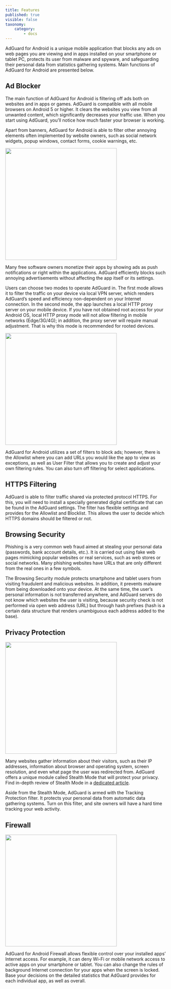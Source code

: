 ```yaml
---
title: Features
published: true
visible: false
taxonomy:
    category:
        - docs
---
```


AdGuard for Android is a unique mobile application that blocks any ads on web pages you are viewing and in apps installed on your smartphone or tablet PC, protects its user from malware and spyware, and safeguarding their personal data from statistics gathering systems. Main functions of AdGuard for Android are presented below.

## Ad Blocker

The main function of AdGuard for Android is filtering off ads both on websites and in apps or games. AdGuard is compatible with all mobile browsers on Android 5 or higher. It clears the websites you view from all unwanted content, which significantly decreases your traffic use. When you start using AdGuard, you’ll notice how much faster your browser is working.

Apart from banners, AdGuard for Android is able to filter other annoying elements often implemented by website owners, such as social network widgets, popup windows, contact forms, cookie warnings, etc.

<img src="https://cdn.adguard.com/public/Adguard/kb/en/Android/home_protection_enable_light_en.jpg" width="350">

Many free software owners monetize their apps by showing ads as push notifications or right within the applications. AdGuard efficiently blocks such annoying advertisements without affecting the app itself or its settings.

Users can choose two modes to operate AdGuard in. The first mode allows it to filter the traffic on your device via local VPN server, which renders AdGuard’s speed and efficiency non-dependent on your Internet connection. In the second mode, the app launches a local HTTP proxy server on your mobile device. If you have not obtained root access for your Android OS, local HTTP proxy mode will not allow filtering in mobile networks (Edge/3G/4G); in addition, the proxy server will require manual adjustment. That is why this mode is recommended for rooted devices.

<img src="https://cdn.adguard.com/public/Adguard/kb/en/Android/filter_groups_en.jpg" width="350">

AdGuard for Android utilizes a set of filters to block ads; however, there is the Allowlist where you can add URLs you would like the app to view as exceptions, as well as User Filter that allows you to create and adjust your own filtering rules. You can also turn off filtering for select applications.

## HTTPS Filtering

AdGuard is able to filter traffic shared via protected protocol HTTPS. For this, you will need to install a specially generated digital certificate that can be found in the AdGuard settings. The filter has flexible settings and provides for the Allowlist and Blocklist. This allows the user to decide which HTTPS domains should be filtered or not.

## Browsing Security

Phishing is a very common web fraud aimed at stealing your personal data (passwords, bank account details, etc.). It is carried out using fake web pages mimicking popular websites or real services, such as web stores or social networks. Many phishing websites have URLs that are only different from the real ones in a few symbols.

The Browsing Security module protects smartphone and tablet users from visiting fraudulent and malicious websites. In addition, it prevents malware from being downloaded onto your device. At the same time, the user’s personal information is not transferred anywhere, and AdGuard servers do not know which websites the user is visiting, because security check is not performed via open web address (URL) but through hash prefixes (hash is a certain data structure that renders unambiguous each address added to the base).

## Privacy Protection

<img src="https://cdn.adguard.com/public/Adguard/kb/en/Android/stealth_mode_enable_1_en.jpg" width="350">

Many websites gather information about their visitors, such as their IP addresses, information about browser and operating system, screen resolution, and even what page the user was redirected from. AdGuard offers a unique module called Stealth Mode that will protect your privacy. Find in-depth review of Stealth Mode in a [dedicated article](https://kb.adguard.com/en/general/stealth-mode).

Aside from the Stealth Mode, AdGuard is armed with the Tracking Protection filter. It protects your personal data from automatic data gathering systems. Turn on this filter, and site owners will have a hard time tracking your web activity.

## Firewall

<img src="https://cdn.adguard.com/public/Adguard/kb/en/Android/chart_app_chrome_en.jpg" width="350">

AdGuard for Android Firewall allows flexible control over your installed apps’ Internet access. For example, it can deny Wi-Fi or mobile network access to active apps on your smartphone or tablet. You can also change the rules of background Internet connection for your apps when the screen is locked. Base your decisions on the detailed statistics that AdGuard provides for each individual app, as well as overall. 